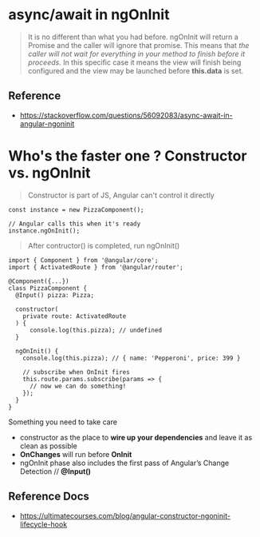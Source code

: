 # async/await in ngOnInit
> It is no different than what you had before. ngOnInit will return a Promise and the caller will ignore that promise. This means that *the caller will not wait for everything in your method to finish before it proceeds.* In this specific case it means the view will finish being configured and the view may be launched before **this.data** is set.

## Reference
- https://stackoverflow.com/questions/56092083/async-await-in-angular-ngoninit

# Who's the faster one ? Constructor vs. ngOnInit
> Constructor is part of JS, Angular can't control it directly

```
const instance = new PizzaComponent();

// Angular calls this when it's ready
instance.ngOnInit();
```
>After contructor() is completed, run ngOnInit() 

```
import { Component } from '@angular/core';
import { ActivatedRoute } from '@angular/router';

@Component({...})
class PizzaComponent {
  @Input() pizza: Pizza;  

  constructor(
    private route: ActivatedRoute
  ) {
      console.log(this.pizza); // undefined
  }
  
  ngOnInit() {
    console.log(this.pizza); // { name: 'Pepperoni', price: 399 }  
  
    // subscribe when OnInit fires
    this.route.params.subscribe(params => {
      // now we can do something!
    });
  }
}
```
Something you need to take care
- constructor as the place to **wire up your dependencies** and leave it as clean as possible
- **OnChanges** will run before **OnInit**
- ngOnInit phase also includes the first pass of Angular’s Change Detection // **@Input()**

## Reference Docs
- https://ultimatecourses.com/blog/angular-constructor-ngoninit-lifecycle-hook
